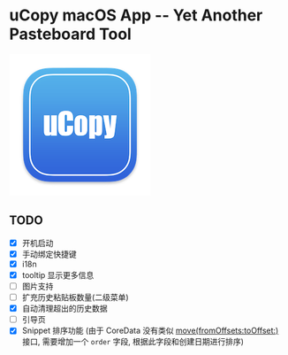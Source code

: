 # uCopy macOS App -- Yet Another Pasteboard Tool

![uCopy](https://github.com/FaiChou/uCopy/blob/main/uCopy/Assets.xcassets/AppIcon.appiconset/icon-256.png?raw=true)


## TODO

- [X] 开机启动
- [x] 手动绑定快捷键
- [x] i18n
- [x] tooltip 显示更多信息
- [ ] 图片支持
- [ ] 扩充历史粘贴板数量(二级菜单)
- [x] 自动清理超出的历史数据
- [ ] 引导页
- [x] Snippet 排序功能 (由于 CoreData 没有类似 [move(fromOffsets:toOffset:)](https://developer.apple.com/documentation/Swift/MutableCollection/move(fromOffsets:toOffset:)) 接口, 需要增加一个 `order` 字段, 根据此字段和创建日期进行排序)
